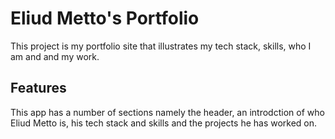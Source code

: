 # Eliud Metto's Portfolio

This project is my portfolio site that illustrates my tech stack, skills, who I am and and my work.

## Features 

This app has a number of sections namely the header, an introdction of who Eliud Metto is, his tech stack and skills and the projects he has worked on.

